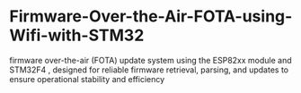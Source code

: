 # Firmware-Over-the-Air-FOTA-using-Wifi-with-STM32
 firmware over-the-air (FOTA) update system using the ESP82xx module and STM32F4 , designed for reliable firmware retrieval, parsing, and updates to ensure operational stability and efficiency
